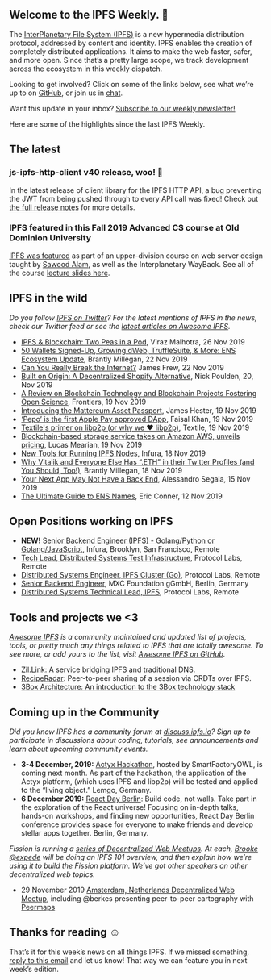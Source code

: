 ## Welcome to the IPFS Weekly. 👋

The [InterPlanetary File System (IPFS)](https://ipfs.io/) is a new hypermedia distribution protocol, addressed by content and identity. IPFS enables the creation of completely distributed applications. It aims to make the web faster, safer, and more open. Since that’s a pretty large scope, we track development across the ecosystem in this weekly dispatch.

Looking to get involved? Click on some of the links below, see what we’re up to on [GitHub](https://github.com/ipfs), or join us in [chat](https://riot.im/app/#/room/#ipfs:matrix.org).
 
Want this update in your inbox? [Subscribe to our weekly newsletter!](https://tinyletter.com/ipfsnewsletter)

Here are some of the highlights since the last IPFS Weekly.


## The latest

### js-ipfs-http-client v40 release, woo! 🎉

In the latest release of client library for the IPFS HTTP API, a bug preventing the JWT from being pushed through to every API call was fixed! Check out [the full release notes](https://github.com/ipfs/js-ipfs-http-client/releases/tag/v40.0.0) for more details.

### IPFS featured in this Fall 2019 Advanced CS course at Old Dominion University

[IPFS was featured](https://cs531-f19.github.io/) as part of an upper-division course on web server design taught by [Sawood Alam](https://twitter.com/ibnesayeed/status/1197613980992229376?s=20), as well as the Interplanetary WayBack. See all of the course [lecture slides here](https://cs531-f19.github.io/lectures/).


## IPFS in the wild
*Do you follow [IPFS on Twitter](https://twitter.com/IPFSbot)? For the latest mentions of IPFS in the news, check our Twitter feed or see the [latest articles on Awesome IPFS](https://awesome.ipfs.io/articles/).* 

+ [IPFS & Blockchain: Two Peas in a Pod](https://medium.com/zubi-io/ipfs-blockchain-two-peas-in-a-pod-7377d396a223), Viraz Malhotra, 26 Nov 2019
+ [50 Wallets Signed-Up, Growing dWeb, TruffleSuite, & More: ENS Ecosystem Update](https://medium.com/the-ethereum-name-service/50-wallets-signed-up-growing-dweb-trufflesuite-more-ens-ecosystem-update-23be948e23ca), Brantly Millegan, 22 Nov 2019 
+ [Can You Really Break the Internet?](https://www.makeuseof.com/tag/can-you-break-internet/) James Frew, 22 Nov 2019
+ [Built on Origin: A Decentralized Shopify Alternative](https://medium.com/originprotocol/built-on-origin-a-decentralized-shopify-alternative-888adc4198b0), Nick Poulden, 20, Nov 2019
+ [A Review on Blockchain Technology and Blockchain Projects Fostering Open Science](https://www.frontiersin.org/articles/10.3389/fbloc.2019.00016/full), Frontiers, 19 Nov 2019
+ [Introducing the Mattereum Asset Passport](https://medium.com/humanizing-the-singularity/introducing-the-mattereum-asset-passport-72f28c9ba6f1), James Hester, 19 Nov 2019
+ [‘Pepo’ is the first Apple Pay approved DApp](https://medium.com/technicity/pepo-is-the-first-apple-pay-approved-dapp-326686b1751), Faisal Khan, 19 Nov 2019
+ [Textile's primer on libp2p (or why we ❤️ libp2p)](https://blog.textile.io/a-primer-on-libp2p/), Textile, 19 Nov 2019
+ [Blockchain-based storage service takes on Amazon AWS, unveils pricing](https://www.itworld.com/article/3454365/blockchain-based-storage-service-takes-on-amazon-aws-unveils-pricing.html), Lucas Mearian, 19 Nov 2019
+ [New Tools for Running IPFS Nodes](https://blog.infura.io/new-tools-for-running-ipfs-nodes-196de636f079), Infura, 18 Nov 2019
+ [Why Vitalik and Everyone Else Has “.ETH” in their Twitter Profiles (and You Should, Too!)](https://medium.com/the-ethereum-name-service/why-vitalik-and-everyone-else-has-eth-in-their-twitter-profiles-and-you-should-too-f5e62731c4d1), Brantly Millegan, 18 Nov 2019
+ [Your Next App May Not Have a Back End](https://medium.com/better-programming/your-next-app-may-not-have-a-backend-aacc728bd032), Alessandro Segala, 15 Nov 2019
+ [The Ultimate Guide to ENS Names](https://medium.com/@eric.conner/the-ultimate-guide-to-ens-names-aa541586067a), Eric Conner, 12 Nov 2019


## Open Positions working on IPFS

+ **NEW!** [Senior Backend Engineer (IPFS) - Golang/Python or Golang/JavaScript](https://consensys.net/open-roles/1965747/), Infura, Brooklyn, San Francisco, Remote
+ [Tech Lead, Distributed Systems Test Infrastructure](https://jobs.lever.co/protocol/1ef5b878-573d-44fc-9fe6-c3745597c1fd), Protocol Labs, Remote
+ [Distributed Systems Engineer, IPFS Cluster (Go)](https://jobs.lever.co/protocol/29207ca7-76a4-470f-b94a-e24244f9adc1), Protocol Labs, Remote
+ [Senior Backend Engineer](https://www.golangprojects.com/golang-go-job-dcr-Senior-Backend-Engineer-Berlin-MXC-Foundation-gGmbH.html), MXC Foundation gGmbH, Berlin, Germany
+ [Distributed Systems Technical Lead, IPFS](https://jobs.lever.co/protocol/9283f9b0-de64-4e1f-a221-5d02b0202198), Protocol Labs, Remote


## Tools and projects we <3
*[Awesome IPFS](https://awesome.ipfs.io/) is a community maintained and updated list of projects, tools, or pretty much any things related to IPFS that are totally awesome. To see more, or add yours to the list, visit [Awesome IPFS on GitHub](https://github.com/ipfs/awesome-ipfs).* 

+ [Zil.Link](https://www.zil.link/): A service bridging IPFS and traditional DNS.
+ [RecipeRadar](https://www.reciperadar.com): Peer-to-peer sharing of a session via CRDTs over IPFS.
+ [3Box Architecture: An introduction to the 3Box technology stack](https://medium.com/3box/3box-architecture-a3e35c82e919)


## Coming up in the Community
*Did you know IPFS has a community forum at [discuss.ipfs.io](https://discuss.ipfs.io/)? Sign up to participate in discussions about coding, tutorials, see announcements and learn about upcoming community events.*

+ **3-4 December, 2019:** [Actyx Hackathon](https://www.smartfactory-owl.de/index.php/de/veranstaltungen/smartfactoryowl/kompetenzzentrum/demonstrieren/livinglab/95-kollaboration-in-einer-produktionsanlage-mittels-dezentraler-edge-plattform), hosted by SmartFactoryOWL, is coming next month. As part of the hackathon, the application of the Actyx platform, (which uses IPFS and libp2p) will be tested and applied to the “living object.” Lemgo, Germany.
+ **6 December 2019:** [React Day Berlin](https://reactday.berlin/): Build code, not walls. Take part in the exploration of the React universe! Focusing on in-depth talks, hands-on workshops, and finding new opportunities, React Day Berlin conference provides space for everyone to make friends and develop stellar apps together. Berlin, Germany. 

*Fission is running a [series of Decentralized Web Meetups](https://blog.fission.codes/november2019-europe-meetups/). At each, [Brooke @expede](https://github.com/expede) will be doing an IPFS 101 overview, and then explain how we’re using it to build the Fission platform. We’ve got other speakers on other decentralized web topics.*

* 29 November 2019 [Amsterdam, Netherlands Decentralized Web Meetup](https://ti.to/fission/decentralized-web-meetup-amsterdam), including @berkes presenting peer-to-peer cartography with [Peermaps](https://peermaps.org/)


## Thanks for reading ☺️

That’s it for this week’s news on all things IPFS. If we missed something, [reply to this email](mailto:newsletter@ipfs.io) and let us know! That way we can feature you in next week’s edition. 
